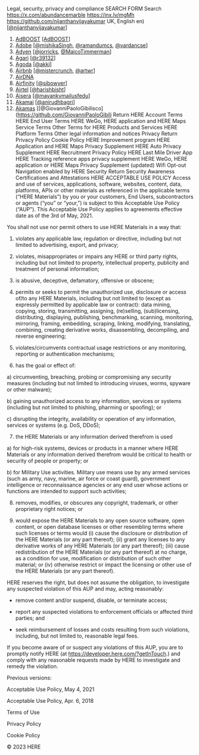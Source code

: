 
Legal, security, privacy and compliance
SEARCH FORM
Search
https://x.com/abundancemarble
https://inx.lv/mgMh
https://github.com/nijanthanvijayakumar
UK, English
en) [[@nijanthanvijayakumar](https://github.com/nijanthanvijayakumar)]
1. [AdBOOST](https://www.adboost.sk) [[AdBOOST](https://github.com/AdBOOST)]
1. [Adobe](https://www.adobe.com/) [[@mishikaSingh](https://github.com/mishikaSingh), [@ramandumcs](https://github.com/ramandumcs), [@vardancse](https://github.com/vardancse)]
1. [Adyen](https://www.adyen.com/) [[@jorricks](https://github.com/jorricks), [@MaicoTimmerman](https://github.com/MaicoTimmerman)]
1. [Agari](https://github.com/agaridata) [[@r39132](https://github.com/r39132)]
1. [Agoda](https://agoda.com) [[@akki](https://github.com/akki)]
1. [Airbnb](https://airbnb.io/) [[@mistercrunch](https://github.com/mistercrunch), [@artwr](https://github.com/artwr)]
1. [AirDNA](https://www.airdna.co)
1. [Airfinity](https://www.airfinity.com) [[@sibowyer](https://github.com/sibowyer)]
1. [Airtel](https://www.airtel.in/) [[@harishbisht](https://github.com/harishbisht)]
1. [Aisera](https://aisera.com/) [[@mayankymailusfedu](https://github.com/mayankymailusfedu)]
1. [Akamai](https://www.akamai.com/) [[@anirudhbagri](https://github.com/anirudhbagri)]
1. [Akamas](https://akamas.io) [[@GiovanniPaoloGibilisco](https://github.com/GiovanniPaoloGibili
Return
HERE Account Terms
HERE End User Terms
HERE WeGo, HERE application and HERE Maps Service Terms
Other Terms for HERE Products and Services
HERE Platform Terms
Other legal information and notices
Privacy
Return
Privacy Policy
Cookie Policy
HERE Improvement program
HERE Application and HERE Maps Privacy Supplement
HERE Auto Privacy Supplement
HERE Recruitment Privacy Policy
HERE Last Mile Driver App
HERE Tracking reference apps privacy supplement
HERE WeGo, HERE application or HERE Maps Privacy Supplement (updated)
Wifi Opt-out
Navigation enabled by HERE
Security
Return
Security Awareness
Certifications and Attestations
HERE ACCEPTABLE USE POLICY
Access and use of services, applications, software, websites, content, data, platforms, APIs or other materials as referenced in the applicable terms (“HERE Materials”) by you or your customers, End Users, subcontractors or agents (“you” or “your,”) is subject to this Acceptable Use Policy (“AUP”). This Acceptable Use Policy applies to agreements effective date as of the 3rd of May, 2021.

You shall not use nor permit others to use HERE Materials in a way that:

1) violates any applicable law, regulation or directive, including but not limited to advertising, export, and privacy;

2) violates, misappropriates or impairs any HERE or third party rights, including but not limited to property, intellectual property, publicity and treatment of personal information;

3) is abusive, deceptive, defamatory, offensive or obscene;

4) permits or seeks to permit the unauthorized use, disclosure or access of/to any HERE Materials, including but not limited to (except as expressly permitted by applicable law or contract): data mining, copying, storing, transmitting, assigning, (re)selling, (sub)licensing, distributing, displaying, publishing, benchmarking, scanning, monitoring, mirroring, framing, embedding, scraping, linking, modifying, translating, combining, creating derivative works, disassembling, decompiling, and reverse engineering;

5) violates/circumvents contractual usage restrictions or any monitoring, reporting or authentication mechanisms;

6) has the goal or effect of:

a) circumventing, breaching, probing or compromising any security measures (including but not limited to introducing viruses, worms, spyware or other malware);

b) gaining unauthorized access to any information, services or systems (including but not limited to phishing, pharming or spoofing); or

c) disrupting the integrity, availability or operation of any information, services or systems (e.g. DoS, DDoS);

7) the HERE Materials or any information derived therefrom is used

a) for high-risk systems, devices or products in a manner where HERE Materials or any information derived therefrom would be critical to health or security of people or property; or

b) for Military Use activities. Military use means use by any armed services (such as army, navy, marine, air force or coast guard), government intelligence or reconnaissance agencies or any end user whose actions or functions are intended to support such activities;

8) removes, modifies, or obscures any copyright, trademark, or other proprietary right notices; or

9) would expose the HERE Materials to any open source software, open content, or open database licenses or other resembling terms where such licenses or terms would (i) cause the disclosure or distribution of the HERE Materials (or any part thereof); (ii) grant any licenses to any derivative works of any HERE Materials (or any part thereof); (iii) cause redistribution of the HERE Materials (or any part thereof) at no charge, as a condition for use, modification or distribution of such other material; or (iv) otherwise restrict or impact the licensing or other use of the HERE Materials (or any part thereof).

HERE reserves the right, but does not assume the obligation, to investigate any suspected violation of this AUP and may, acting reasonably:

- remove content and/or suspend, disable, or terminate access;

- report any suspected violations to enforcement officials or affected third parties; and

- seek reimbursement of losses and costs resulting from such violations, including, but not limited to, reasonable legal fees.

If you become aware of or suspect any violations of this AUP, you are to promptly notify HERE (at https://developer.here.com/?getInTouch.) and comply with any reasonable requests made by HERE to investigate and remedy the violation.

Previous versions:

Acceptable Use Policy, May 4, 2021

Acceptable Use Policy, Apr. 6, 2018

Terms of Use
 
Privacy Policy
 
Cookie Policy
 
© 2023 HERE
